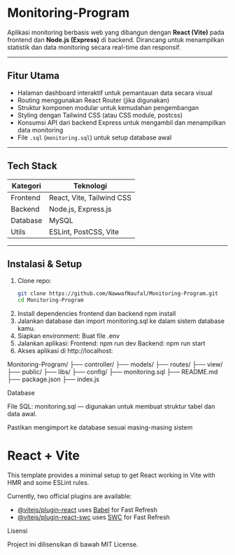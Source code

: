 # Monitoring-Program

Aplikasi monitoring berbasis web yang dibangun dengan **React (Vite)** pada frontend dan **Node.js (Express)** di backend. Dirancang untuk menampilkan statistik dan data monitoring secara real-time dan responsif.

---

##  Fitur Utama
- Halaman dashboard interaktif untuk pemantauan data secara visual
- Routing menggunakan React Router (jika digunakan)
- Struktur komponen modular untuk kemudahan pengembangan
- Styling dengan Tailwind CSS (atau CSS module, postcss)
- Konsumsi API dari backend Express untuk mengambil dan menampilkan data monitoring
- File `.sql` (`monitoring.sql`) untuk setup database awal

---

##  Tech Stack
| Kategori     | Teknologi                          |
|--------------|------------------------------------|
| Frontend     | React, Vite, Tailwind CSS          |
| Backend      | Node.js, Express.js                |
| Database     | MySQL
| Utils        | ESLint, PostCSS, Vite              |

---

##  Instalasi & Setup
1. Clone repo:
   ```bash
   git clone https://github.com/NawwafNaufal/Monitoring-Program.git
   cd Monitoring-Program
2. Install dependencies frontend dan backend
   npm install
3. Jalankan database dan import monitoring.sql ke dalam sistem database kamu.
4. Siapkan environment:
   Buat file .env
5. Jalankan aplikasi:
   Frontend:
   npm run dev
   Backend:
   npm run start
6. Akses aplikasi di http://localhost:<port-frontend>

Monitoring-Program/
├── controller/
├── models/
├── routes/
├── view/ 
├── public/
├── libs/
├── config/
├── monitoring.sql
├── README.md
├── package.json
├── index.js

Database

File SQL: monitoring.sql — digunakan untuk membuat struktur tabel dan data awal.

Pastikan mengimport ke database sesuai masing-masing sistem

# React + Vite

This template provides a minimal setup to get React working in Vite with HMR and some ESLint rules.

Currently, two official plugins are available:

- [@vitejs/plugin-react](https://github.com/vitejs/vite-plugin-react/blob/main/packages/plugin-react/README.md) uses [Babel](https://babeljs.io/) for Fast Refresh
- [@vitejs/plugin-react-swc](https://github.com/vitejs/vite-plugin-react-swc) uses [SWC](https://swc.rs/) for Fast Refresh

Lisensi

Project ini dilisensikan di bawah MIT License.
